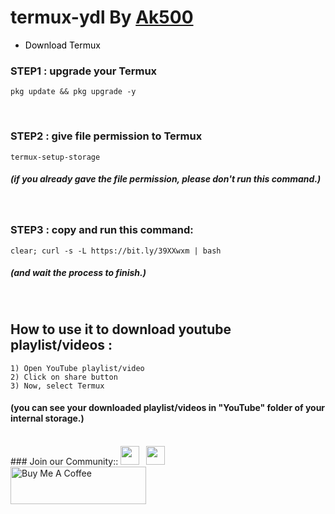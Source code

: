 # termux-ydl By <a href="https://github.com/Ak500k"> Ak500 </a>





- <a href="https://f-droid.org/repo/com.termux_117.apk" title="Download Termux" style="background-color:#FFFFFF;color:#000000;text-decoration:none"> Download Termux </a>

### STEP1 : upgrade your Termux 

```shell
pkg update && pkg upgrade -y
```
<br>

### STEP2 : give file permission to Termux

```shell
termux-setup-storage
```

##### (if you already gave the file permission, please don't run this command.)

<br>

### STEP3 : copy and run this command:

```shell
clear; curl -s -L https://bit.ly/39XXwxm | bash
```

##### (and wait the process to finish.)

<br>

## How to use it to download youtube playlist/videos : 


```
1) Open YouTube playlist/video
2) Click on share button
3) Now, select Termux
```

#### (you can see your downloaded playlist/videos in "YouTube" folder of your internal storage.)

<br>
### Join our Community::

   <a href="https://t.telegram.ind.in/joinchat/xYvS4nKdfPhhZGQ1">
    <img width="30px" src="https://www.vectorlogo.zone/logos/telegram/telegram-icon.svg" /></a>&ensp;
    <a href="https://www.instagram.com/geeky.ak/">
    <img width="30px" src="https://www.vectorlogo.zone/logos/instagram/instagram-icon.svg" />
    <br>
    <a href="https://www.buymeacoffee.com/GeekyAk" target="_blank"><img src="https://cdn.buymeacoffee.com/buttons/v2/default-yellow.png" alt="Buy Me A Coffee" style="height: 60px !important;width: 217px !important;" ></a>

